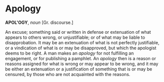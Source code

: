 # Apology

**APOL'OGY**, _noun_ \[Gr. discourse.\]

An excuse; something said or written in defense or extenuation of what appears to others wrong, or unjustifiable; or of what may be liable to disapprobation. It may be an extenuation of what is not perfectly justifiable, or a vindication of what is or may be disapproved, but which the apologist deems to be right. A man makes an _apology_ for not fulfilling an engagement, or for publishing a pamphlet. An _apology_ then is a reason or reasons assigned for what is wrong or may appear to be wrong, and it may be either an extenuation or a justification of something that is or may be censured, by those who are not acquainted with the reasons.